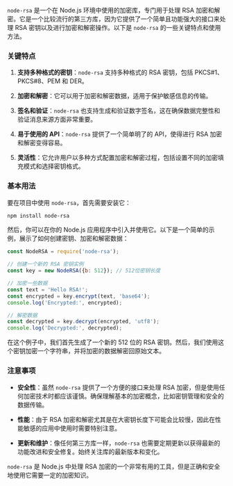 `node-rsa` 是一个在 Node.js 环境中使用的加密库，专门用于处理 RSA 加密和解密。它是一个比较流行的第三方库，因为它提供了一个简单且功能强大的接口来处理 RSA 密钥以及进行加密和解密操作。以下是 `node-rsa` 的一些关键特点和使用方法。

### 关键特点

1. **支持多种格式的密钥**：`node-rsa` 支持多种格式的 RSA 密钥，包括 PKCS#1、PKCS#8、PEM 和 DER。

2. **加密和解密**：它可以用于加密和解密数据，适用于保护敏感信息的传输。

3. **签名和验证**：`node-rsa` 也支持生成和验证数字签名，这在确保数据完整性和验证消息来源方面非常重要。

4. **易于使用的 API**：`node-rsa` 提供了一个简单明了的 API，使得进行 RSA 加密和解密变得容易。

5. **灵活性**：它允许用户以多种方式配置加密和解密过程，包括设置不同的加密填充模式和选择密钥格式。

### 基本用法

要在项目中使用 `node-rsa`，首先需要安装它：

```bash
npm install node-rsa
```

然后，你可以在你的 Node.js 应用程序中引入并使用它。以下是一个简单的示例，展示了如何创建密钥、加密和解密数据：

```javascript
const NodeRSA = require('node-rsa');

// 创建一个新的 RSA 密钥实例
const key = new NodeRSA({b: 512}); // 512位密钥长度

// 加密一些数据
const text = 'Hello RSA!';
const encrypted = key.encrypt(text, 'base64');
console.log('Encrypted:', encrypted);

// 解密数据
const decrypted = key.decrypt(encrypted, 'utf8');
console.log('Decrypted:', decrypted);
```

在这个例子中，我们首先生成了一个新的 512 位的 RSA 密钥。然后，我们使用这个密钥加密一个字符串，并将加密的数据解密回原始文本。

### 注意事项

- **安全性**：虽然 `node-rsa` 提供了一个方便的接口来处理 RSA 加密，但是使用任何加密技术时都应该谨慎。确保理解基本的加密概念，比如密钥管理和安全的数据传输。

- **性能**：由于 RSA 加密和解密尤其是在大密钥长度下可能会比较慢，因此在性能敏感的应用中使用时需要特别注意。

- **更新和维护**：像任何第三方库一样，`node-rsa` 也需要定期更新以获得最新的功能改进和安全修复。始终关注库的最新版本和变化。

`node-rsa` 是 Node.js 中处理 RSA 加密的一个非常有用的工具，但是正确和安全地使用它需要一定的加密知识。